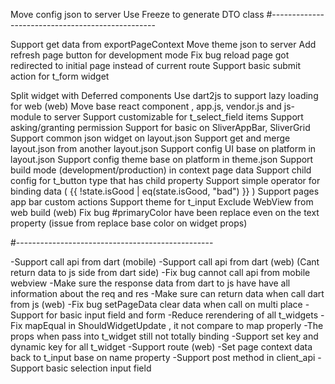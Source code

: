 Move config json to server
Use Freeze to generate DTO class
#-------------------------------------------------

Support get data from exportPageContext
Move theme json to server
Add refresh page button for development mode
Fix bug reload page got redirected to initial page instead of current route
Support basic submit action for t_form widget

Split widget with Deferred components
Use dart2js to support lazy loading for web (web)
Move base react component , app.js, vendor.js and js-module to server
Support customizable for t_select_field items
Support asking/granting permission
Support for basic on SliverAppBar, SliverGrid
Support common json widget on layout.json
Support get and merge layout.json from another layout.json
Support config UI base on platform in layout.json
Support config theme base on platform in theme.json
Support build mode (development/production) in context page data
Support child config for t_button type that has child property
Support simple operator for binding data ( {{ !state.isGood | eq(state.isGood, "bad") }} )
Support pages app bar custom actions
Support theme for t_input
Exclude WebView from web build (web)
Fix bug #primaryColor have been replace even on the text property (issue from replace base color on widget props)

#-------------------------------------------------

-Support call api from dart (mobile)
-Support call api from dart (web) (Cant return data to js side from dart side)
-Fix bug cannot call api from mobile webview
-Make sure the response data from dart to js have have all information about the req and res
-Make sure can return data when call dart from js (web)
-Fix bug setPageData clear data when call on multi place
-Support for basic input field and form
-Reduce rerendering of all t_widgets
-Fix mapEqual in ShouldWidgetUpdate , it not compare to map properly
-The props when pass into t_widget still not totally binding
-Support set key and dynamic key for all t_widget
-Support route (web)
-Set page context data back to t_input base on name property
-Support post method in client_api
-Support basic selection input field
